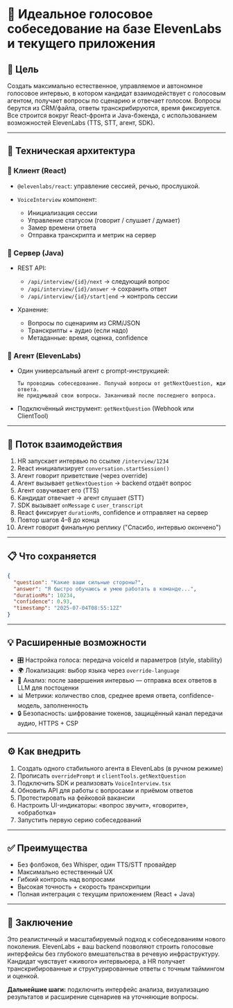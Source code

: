 # 🌟 Идеальное голосовое собеседование на базе ElevenLabs и текущего приложения

## 🎯 Цель

Создать максимально естественное, управляемое и автономное голосовое интервью, в котором кандидат взаимодействует с голосовым агентом, получает вопросы по сценарию и отвечает голосом. Вопросы берутся из CRM/файла, ответы транскрибируются, время фиксируется. Все строится вокруг React-фронта и Java-бэкенда, с использованием возможностей ElevenLabs (TTS, STT, агент, SDK).

---

## 🔧 Техническая архитектура

### 🔹 Клиент (React)

* `@elevenlabs/react`: управление сессией, речью, прослушкой.
* `VoiceInterview` компонент:

    * Инициализация сессии
    * Управление статусом (говорит / слушает / думает)
    * Замер времени ответа
    * Отправка транскрипта и метрик на сервер

### 🔹 Сервер (Java)

* REST API:

    * `/api/interview/{id}/next` → следующий вопрос
    * `/api/interview/{id}/answer` → сохранить ответ
    * `/api/interview/{id}/start|end` → контроль сессии
* Хранение:

    * Вопросы по сценариям из CRM/JSON
    * Транскрипты + аудио (если надо)
    * Метаданные: время, оценка, confidence

### 🔹 Агент (ElevenLabs)

* Один универсальный агент с prompt-инструкцией:

  ```
  Ты проводишь собеседование. Получай вопросы от getNextQuestion, жди ответа.
  Не придумывай свои вопросы. Заканчивай после последнего вопроса.
  ```
* Подключённый инструмент: `getNextQuestion` (Webhook или ClientTool)

---

## 🔁 Поток взаимодействия

1. HR запускает интервью по ссылке `/interview/1234`
2. React инициализирует `conversation.startSession()`
3. Агент говорит приветствие (через override)
4. Агент вызывает `getNextQuestion` → backend отдаёт вопрос
5. Агент озвучивает его (TTS)
6. Кандидат отвечает → агент слушает (STT)
7. SDK вызывает `onMessage` с `user_transcript`
8. React фиксирует `durationMs`, confidence и отправляет на сервер
9. Повтор шагов 4–8 до конца
10. Агент говорит финальную реплику ("Спасибо, интервью окончено")

---

## 📋 Что сохраняется

```json
{
  "question": "Какие ваши сильные стороны?",
  "answer": "Я быстро обучаюсь и умею работать в команде...",
  "durationMs": 10234,
  "confidence": 0.93,
  "timestamp": "2025-07-04T08:55:12Z"
}
```

---

## 💡 Расширенные возможности

* 🎛️ Настройка голоса: передача voiceId и параметров (style, stability)
* 🌍 Локализация: выбор языка через `override-language`
* 🧠 Анализ: после завершения интервью — отправка всех ответов в LLM для постоценки
* 📊 Метрики: количество слов, среднее время ответа, confidence-модель, заполненность
* 🔒 Безопасность: шифрование токенов, защищённый канал передачи аудио, HTTPS + CSP

---

## ⚙️ Как внедрить

1. Создать одного стабильного агента в ElevenLabs (в ручном режиме)
2. Прописать `overridePrompt` и `clientTools.getNextQuestion`
3. Подключить SDK и реализовать `VoiceInterview.tsx`
4. Обновить API для работы с вопросами и приёмом ответов
5. Протестировать на фейковой вакансии
6. Настроить UI-индикаторы: «вопрос звучит», «говорите», «обработка»
7. Запустить первую серию собеседований

---

## ✅ Преимущества

* Без фолбэков, без Whisper, один TTS/STT провайдер
* Максимально естественный UX
* Гибкий контроль над вопросами
* Высокая точность + скорость транскрипции
* Полная интеграция с текущим приложением (React + Java)

---

## 🚀 Заключение

Это реалистичный и масштабируемый подход к собеседованиям нового поколения. ElevenLabs + ваш backend позволяют строить голосовые интерфейсы без глубокого вмешательства в речевую инфраструктуру. Кандидат чувствует «живого» интервьюера, а HR получает транскрибированные и структурированные ответы с точным таймингом и оценкой.

**Дальнейшие шаги:** подключить интерфейс анализа, визуализацию результатов и расширение сценариев на уточняющие вопросы.
